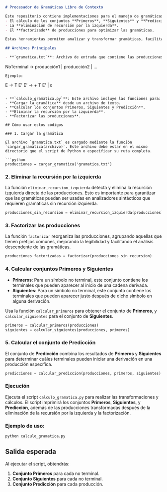 ```markdown
# Procesador de Gramáticas Libre de Contexto

Este repositorio contiene implementaciones para el manejo de gramáticas libres de contexto, incluyendo funciones para:
- El cálculo de los conjuntos **Primeros**, **Siguientes** y **Predicción**.
- La **eliminación de recursión por la izquierda**.
- El **factorizado** de producciones para optimizar las gramáticas.

Estas herramientas permiten analizar y transformar gramáticas, facilitando su uso en compiladores y otros procesadores de lenguaje.

## Archivos Principales

- **`gramatica.txt`**: Archivo de entrada que contiene las producciones de la gramática en un formato específico. Cada línea sigue el formato:  
  ```
  NoTerminal -> producción1 | producción2 | ...
  ```
  Ejemplo:
  ```
  E -> T E'
  E' -> + T E' | ε
  ```

- **`calculo_gramatica.py`**: Este archivo incluye las funciones para:
  - **Cargar la gramática** desde un archivo de texto.
  - **Calcular los conjuntos Primeros, Siguientes y Predicción**.
  - **Eliminar la recursión por la izquierda**.
  - **Factorizar las producciones**.

## Cómo usar estos códigos

### 1. Cargar la gramática

El archivo `gramatica.txt` es cargado mediante la función `cargar_gramatica(archivo)`. Este archivo debe estar en el mismo directorio que el script de Python o especificar su ruta completa.

```python
producciones = cargar_gramatica('gramatica.txt')
```

### 2. Eliminar la recursión por la izquierda

La función `eliminar_recursion_izquierda` detecta y elimina la recursión izquierda directa de las producciones. Esto es importante para garantizar que las gramáticas puedan ser usadas en analizadores sintácticos que requieren gramáticas sin recursión izquierda.

```python
producciones_sin_recursion = eliminar_recursion_izquierda(producciones)
```

### 3. Factorizar las producciones

La función `factorizar` reorganiza las producciones, agrupando aquellas que tienen prefijos comunes, mejorando la legibilidad y facilitando el análisis descendente de las gramáticas.

```python
producciones_factorizadas = factorizar(producciones_sin_recursion)
```

### 4. Calcular conjuntos Primeros y Siguientes

- **Primeros**: Para un símbolo no terminal, este conjunto contiene los terminales que pueden aparecer al inicio de una cadena derivada.
- **Siguientes**: Para un símbolo no terminal, este conjunto contiene los terminales que pueden aparecer justo después de dicho símbolo en alguna derivación.
  
Usa la función `calcular_primeros` para obtener el conjunto de **Primeros**, y `calcular_siguientes` para el conjunto de **Siguientes**.

```python
primeros = calcular_primeros(producciones)
siguientes = calcular_siguientes(producciones, primeros)
```

### 5. Calcular el conjunto de Predicción

El conjunto de **Predicción** combina los resultados de **Primeros** y **Siguientes** para determinar cuáles terminales pueden iniciar una derivación en una producción específica.

```python
predicciones = calcular_prediccion(producciones, primeros, siguientes)
```

### Ejecución

Ejecuta el script `calculo_gramatica.py` para realizar las transformaciones y cálculos. El script imprimirá los conjuntos **Primeros**, **Siguientes**, y **Predicción**, además de las producciones transformadas después de la eliminación de la recursión por la izquierda y la factorización.

### Ejemplo de uso:

```bash
python calculo_gramatica.py
```

## Salida esperada

Al ejecutar el script, obtendrás:

1. **Conjunto Primeros** para cada no terminal.
2. **Conjunto Siguientes** para cada no terminal.
3. **Conjunto Predicción** para cada producción.


